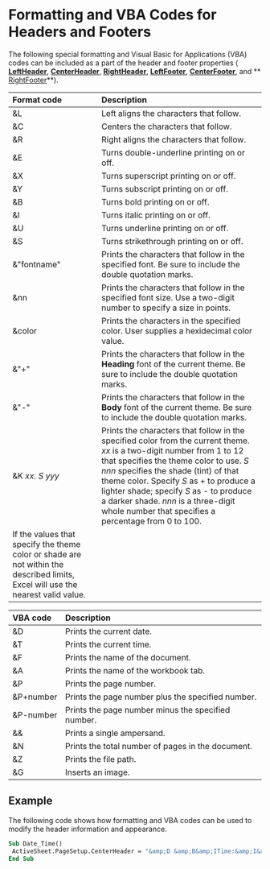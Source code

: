 
# Formatting and VBA Codes for Headers and Footers

The following special formatting and Visual Basic for Applications (VBA) codes can be included as a part of the header and footer properties ( **[LeftHeader](445461f8-e804-2070-e484-88337aca3407.md)**,  **[CenterHeader](e8f9ab4e-4f25-0378-0959-97a8cfefc7b6.md)**,  **[RightHeader](97e1780d-d511-d433-0e31-501381e6318d.md)**,  **[LeftFooter](ec88bfe1-039e-7d8d-43c3-d8b1771f7f36.md)**,  **[CenterFooter](b8fc6bc5-9cf3-3b47-5d9f-9ade28c2d775.md)**, and  ** [RightFooter](457fb633-d748-bfc4-9188-87b0a46209dc.md)**).



|**Format code**|**Description**|
|:-----|:-----|
|&amp;L|Left aligns the characters that follow.|
|&amp;C|Centers the characters that follow.|
|&amp;R|Right aligns the characters that follow.|
|&amp;E|Turns double-underline printing on or off.|
|&amp;X|Turns superscript printing on or off.|
|&amp;Y|Turns subscript printing on or off.|
|&amp;B|Turns bold printing on or off.|
|&amp;I|Turns italic printing on or off.|
|&amp;U|Turns underline printing on or off.|
|&amp;S|Turns strikethrough printing on or off.|
|&amp;"fontname"|Prints the characters that follow in the specified font. Be sure to include the double quotation marks.|
|&amp;nn|Prints the characters that follow in the specified font size. Use a two-digit number to specify a size in points.|
|&amp;color|Prints the characters in the specified color. User supplies a hexidecimal color value.|
|&amp;"+"|Prints the characters that follow in the  **Heading** font of the current theme. Be sure to include the double quotation marks.|
|&amp;"-"|Prints the characters that follow in the  **Body** font of the current theme. Be sure to include the double quotation marks.|
|&amp;K _xx_. _S_ _yyy_|Prints the characters that follow in the specified color from the current theme.  _xx_ is a two-digit number from 1 to 12 that specifies the theme color to use. _S_ _nnn_ specifies the shade (tint) of that theme color. Specify _S_ as + to produce a lighter shade; specify _S_ as - to produce a darker shade. _nnn_ is a three-digit whole number that specifies a percentage from 0 to 100.
If the values that specify the theme color or shade are not within the described limits, Excel will use the nearest valid value.|


|**VBA code**|**Description**|
|:-----|:-----|
|&amp;D|Prints the current date.|
|&amp;T|Prints the current time.|
|&amp;F|Prints the name of the document.|
|&amp;A|Prints the name of the workbook tab.|
|&amp;P|Prints the page number.|
|&amp;P+number|Prints the page number plus the specified number.|
|&amp;P-number|Prints the page number minus the specified number.|
|&amp;&amp;|Prints a single ampersand.|
|&amp;N|Prints the total number of pages in the document. |
|&amp;Z|Prints the file path.|
|&amp;G|Inserts an image.|

## Example

The following code shows how formatting and VBA codes can be used to modify the header information and appearance.


```vb
Sub Date_Time() 
 ActiveSheet.PageSetup.CenterHeader = "&amp;D &amp;B&amp;ITime:&amp;I&amp;B&amp;T" 
End Sub
```

